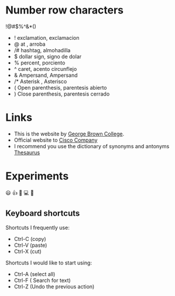 # Number row characters
!@#$%^&*()

* ! exclamation, exclamacion
* @ at , arroba
* /# hashtag, almohadilla
* $ dollar sign, signo de dolar
* % percent, porciento
* ^ caret, acento circunflejo
* & Ampersand, Ampersand
* /* Asterisk , Asterisco
* ( Open parenthesis, parentesis abierto
* ) Close parenthesis, parentesis cerrado
# Links
* This is the website by [George Brown College](https://www.georgebrown.ca/).
* Official website to [Cisco Company](https://www.cisco.com/site/ca/en/index.html)
* I recommend you use the dictionary of synonyms and antonyms [Thesaurus](https://www.thesaurus.com/)
# Experiments
:smiley: :+1: :goat: :computer: :email:

## Keyboard shortcuts
Shortcuts I frequently use: 
- Ctrl-C (copy)
- Ctrl-V (paste)
- Ctrl-X (cut)

Shortcuts I would like to start using: 
- Ctrl-A (select all)
- Ctrl-F ( Search for text)
- Ctrl-Z (Undo the previous action)
